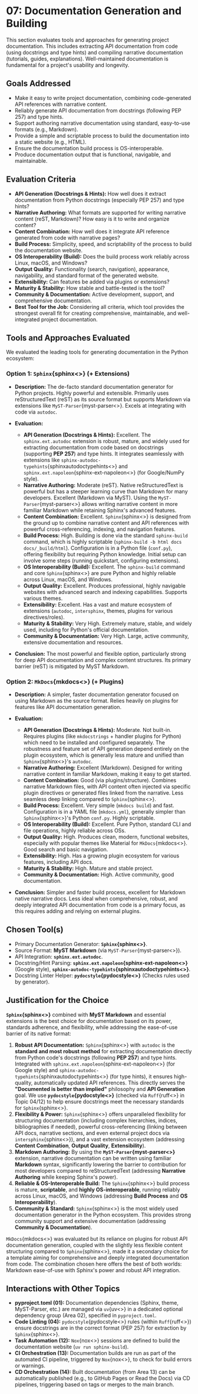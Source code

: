 # 07: Documentation Generation and Building

This section evaluates tools and approaches for generating project documentation. This includes extracting API documentation from code (using docstrings and type hints) and compiling narrative documentation (tutorials, guides, explanations). Well-maintained documentation is fundamental for a project's usability and longevity.

## Goals Addressed

- Make it easy to write project documentation, combining code-generated API references with narrative content.
- Reliably generate API documentation from docstrings (following PEP 257) and type hints.
- Support authoring narrative documentation using standard, easy-to-use formats (e.g., Markdown).
- Provide a simple and scriptable process to build the documentation into a static website (e.g., HTML).
- Ensure the documentation build process is OS-interoperable.
- Produce documentation output that is functional, navigable, and maintainable.

## Evaluation Criteria

- **API Generation (Docstrings & Hints):** How well does it extract documentation from Python docstrings (especially PEP 257) and type hints?
- **Narrative Authoring:** What formats are supported for writing narrative content (reST, Markdown)? How easy is it to write and organize content?
- **Content Combination:** How well does it integrate API reference generated from code with narrative pages?
- **Build Process:** Simplicity, speed, and scriptability of the process to build the documentation website.
- **OS Interoperability (Build):** Does the build process work reliably across Linux, macOS, and Windows?
- **Output Quality:** Functionality (search, navigation), appearance, navigability, and standard format of the generated website.
- **Extensibility:** Can features be added via plugins or extensions?
- **Maturity & Stability:** How stable and battle-tested is the tool?
- **Community & Documentation:** Active development, support, and comprehensive documentation.
- **Best Tool for the Job:** Considering all criteria, which tool provides the strongest overall fit for creating comprehensive, maintainable, and well-integrated project documentation.

## Tools and Approaches Evaluated

We evaluated the leading tools for generating documentation in the Python ecosystem:

### Option 1: `Sphinx`{sphinx<>} (+ Extensions)

- **Description:** The de-facto standard documentation generator for Python projects. Highly powerful and extensible. Primarily uses reStructuredText (reST) as its source format but supports Markdown via extensions like `MyST-Parser`{myst-parser<>}. Excels at integrating with code via `autodoc`.
- **Evaluation:**

  - **API Generation (Docstrings & Hints):** Excellent. The `sphinx.ext.autodoc` extension is robust, mature, and widely used for extracting documentation from code based on docstrings (supporting **PEP 257**) and type hints. It integrates seamlessly with extensions like `sphinx-autodoc-typehints`{sphinxautodoctypehints<>} and `sphinx.ext.napoleon`{sphinx-ext-napoleon<>} (for Google/NumPy style).
  - **Narrative Authoring:** Moderate (reST). Native reStructuredText is powerful but has a steeper learning curve than Markdown for many developers. Excellent (Markdown via MyST). Using the `MyST-Parser`{myst-parser<>} allows writing narrative content in more familiar Markdown while retaining Sphinx's advanced features.
  - **Content Combination:** Excellent. `Sphinx`{sphinx<>} is designed from the ground up to combine narrative content and API references with powerful cross-referencing, indexing, and navigation features.
  - **Build Process:** High. Building is done via the standard `sphinx-build` command, which is highly scriptable (`sphinx-build -b html docs docs/_build/html`). Configuration is in a Python file (`conf.py`), offering flexibility but requiring Python knowledge. Initial setup can involve some steps (running quickstart, configuring extensions).
  - **OS Interoperability (Build):** Excellent. The `sphinx-build` command and core `Sphinx`{sphinx<>} are pure Python and highly reliable across Linux, macOS, and Windows.
  - **Output Quality:** Excellent. Produces professional, highly navigable websites with advanced search and indexing capabilities. Supports various themes.
  - **Extensibility:** Excellent. Has a vast and mature ecosystem of extensions (`autodoc`, `intersphinx`, themes, plugins for various directives/roles).
  - **Maturity & Stability:** Very High. Extremely mature, stable, and widely used, including for Python's official documentation.
  - **Community & Documentation:** Very High. Large, active community, extensive documentation and resources.

- **Conclusion:** The most powerful and flexible option, particularly strong for deep API documentation and complex content structures. Its primary barrier (reST) is mitigated by MyST Markdown.

### Option 2: `MkDocs`{mkdocs<>} (+ Plugins)

- **Description:** A simpler, faster documentation generator focused on using Markdown as the source format. Relies heavily on plugins for features like API documentation generation.
- **Evaluation:**

  - **API Generation (Docstrings & Hints):** Moderate. Not built-in. Requires plugins (like `mkdocstrings` + handler plugins for Python) which need to be installed and configured separately. The robustness and feature set of API generation depend entirely on the plugin ecosystem, which is generally less mature and unified than `Sphinx`{sphinx<>}'s `autodoc`.
  - **Narrative Authoring:** Excellent (Markdown). Designed for writing narrative content in familiar Markdown, making it easy to get started.
  - **Content Combination:** Good (via plugins/structure). Combines narrative Markdown files, with API content often injected via specific plugin directives or generated files linked from the narrative. Less seamless deep linking compared to `Sphinx`{sphinx<>}.
  - **Build Process:** Excellent. Very simple (`mkdocs build`) and fast. Configuration is in a YAML file (`mkdocs.yml`), generally simpler than `Sphinx`{sphinx<>}'s Python `conf.py`. Highly scriptable.
  - **OS Interoperability (Build):** Excellent. Pure Python, standard CLI and file operations, highly reliable across OSs.
  - **Output Quality:** High. Produces clean, modern, functional websites, especially with popular themes like Material for `MkDocs`{mkdocs<>}. Good search and basic navigation.
  - **Extensibility:** High. Has a growing plugin ecosystem for various features, including API docs.
  - **Maturity & Stability:** High. Mature and stable project.
  - **Community & Documentation:** High. Active community, good documentation.

- **Conclusion:** Simpler and faster build process, excellent for Markdown native narrative docs. Less ideal when comprehensive, robust, and deeply integrated API documentation from code is a primary focus, as this requires adding and relying on external plugins.

## Chosen Tool(s)

- Primary Documentation Generator: **`Sphinx`{sphinx<>}**.
- Source Format: **MyST Markdown** (via `MyST-Parser`{myst-parser<>}).
- API Integration: **`sphinx.ext.autodoc`**.
- Docstring/Hint Parsing: **`sphinx.ext.napoleon`{sphinx-ext-napoleon<>}** (Google style), **`sphinx-autodoc-typehints`{sphinxautodoctypehints<>}**.
- Docstring Linter Helper: **`pydocstyle`{pydocstyle<>}** (Checks rules used by generator).

## Justification for the Choice

**`Sphinx`{sphinx<>}** combined with **MyST Markdown** and essential extensions is the best choice for documentation based on its power, standards adherence, and flexibility, while addressing the ease-of-use barrier of its native format:

1.  **Robust API Documentation:** `Sphinx`{sphinx<>} with `autodoc` is the **standard and most robust method** for extracting documentation directly from Python code's docstrings (following **PEP 257**) and type hints. Integrated with `sphinx.ext.napoleon`{sphinx-ext-napoleon<>} (for Google style) and `sphinx-autodoc-typehints`{sphinxautodoctypehints<>} (for type hints), it ensures high-quality, automatically updated API references. This directly serves the **"Documented is better than implied"** philosophy and **API Generation** goal. We use **`pydocstyle`{pydocstyle<>}** (checked via `Ruff`{ruff<>} in Topic 04/12) to help ensure docstrings meet the necessary standards for `Sphinx`{sphinx<>}.
2.  **Flexibility & Power:** `Sphinx`{sphinx<>} offers unparalleled flexibility for structuring documentation (including complex hierarchies, indices, bibliographies if needed), powerful cross-referencing (linking between API docs, narrative sections, and even external project docs via `intersphinx`{sphinx<>}), and a vast extension ecosystem (addressing **Content Combination**, **Output Quality**, **Extensibility**).
3.  **Markdown Authoring:** By using the **`MyST-Parser`{myst-parser<>}** extension, narrative documentation can be written using familiar **Markdown** syntax, significantly lowering the barrier to contribution for most developers compared to reStructuredText (addressing **Narrative Authoring** while keeping Sphinx's power).
4.  **Reliable & OS-Interoperable Build:** The `Sphinx`{sphinx<>} build process is mature, **scriptable**, and **highly OS-interoperable**, running reliably across Linux, macOS, and Windows (addressing **Build Process** and **OS Interoperability**).
5.  **Community & Standard:** `Sphinx`{sphinx<>} is the most widely used documentation generator in the Python ecosystem. This provides strong community support and extensive documentation (addressing **Community & Documentation**).

`MkDocs`{mkdocs<>} was evaluated but its reliance on plugins for robust API documentation generation, coupled with the slightly less flexible content structuring compared to `Sphinx`{sphinx<>}, made it a secondary choice for a template aiming for comprehensive and deeply integrated documentation from code. The combination chosen here offers the best of both worlds: Markdown ease-of-use with Sphinx's power and robust API integration.

## Interactions with Other Topics

- **pyproject.toml (01):** Documentation dependencies (Sphinx, theme, MyST-Parser, etc.) are managed via `uv`{uv<>} in a dedicated optional dependency group (Area 02), specified in `pyproject.toml`.
- **Code Linting (04):** `pydocstyle`{pydocstyle<>} rules (within `Ruff`{ruff<>}) ensure docstrings are in the correct format (PEP 257) for extraction by `Sphinx`{sphinx<>}.
- **Task Automation (12):** `Nox`{nox<>} sessions are defined to build the documentation website (`uv run sphinx-build`).
- **CI Orchestration (13):** Documentation builds are run as part of the automated CI pipeline, triggered by `Nox`{nox<>}, to check for build errors or warnings.
- **CD Orchestration (14):** Built documentation (from Area 13) can be automatically published (e.g., to GitHub Pages or Read the Docs) via CD pipelines, triggering based on tags or merges to the main branch.
